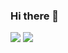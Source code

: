 ### Hi there 👋

<a style="all: unset;" href="https://github.com/anuraghazra/github-readme-stats">
  <img align="top" src="https://github-readme-stats-one-bice.vercel.app/api?username=dimadeush&count_private=true&include_all_commits=true&show_icons=true&role=OWNER,ORGANIZATION_MEMBER,COLLABORATOR" />
</a>

<a style="all: unset;" href="https://github.com/anuraghazra/github-readme-stats">
  <img align="top" src="https://github-readme-stats-one-bice.vercel.app/api/top-langs/?username=dimadeush&layout=compact&role=OWNER,ORGANIZATION_MEMBER,COLLABORATOR" />
</a>

